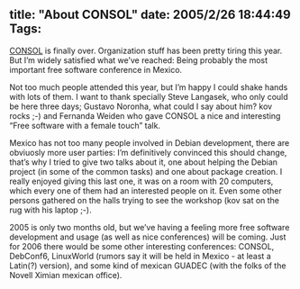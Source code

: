 title: "About CONSOL"
date: 2005/2/26 18:44:49
Tags: 
---
<p><a href="http://www.consol.org.mx">CONSOL</a> is finally over. Organization stuff has been pretty tiring this year. But I&#8217;m widely satisfied what we&#8217;ve reached: Being probably the most important free software conference in Mexico.</p>
<p>Not too much people attended this year, but I&#8217;m happy I could shake hands with lots of them. I want to thank specially Steve Langasek, who only could be here three days; Gustavo Noronha, what could I say about him? kov rocks ;-) and Fernanda Weiden who gave CONSOL a nice and interesting &#8220;Free software with a female touch&#8221; talk.</p>
<p>Mexico has not too many people involved in Debian development, there are obviuosly more user parties: I&#8217;m definitively convinced this should change, that&#8217;s why I tried to give two talks about it, one about helping the Debian project (in some of the common tasks) and one about package creation. I really enjoyed giving this last one, it was on a room with 20 computers, which every one of them had an interested people on it. Even some other persons gathered on the halls trying to see the workshop (kov sat on the rug with his laptop ;-).</p>
<p>2005 is only two months old, but we&#8217;ve having a feeling more free software development and usage (as well as nice conferences) will be coming. Just for 2006 there would be some other interesting conferences: CONSOL, DebConf6, LinuxWorld (rumors say it will be held in Mexico - at least a Latin(?) version), and some kind of mexican GUADEC (with the folks of the Novell Ximian mexican office).</p>
<br/><br/>
